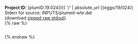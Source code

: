 **Project ID:** [plumID:19.024]({{ '/' | absolute_url }}eggs/19/024/)  
Stderr for source:  INPUTS/plumed-wte.dat   
(download [zipped raw stdout](plumed-wte.dat.plumed.stdout.txt.zip))  
{% raw %}
<pre>
</pre>
{% endraw %}
